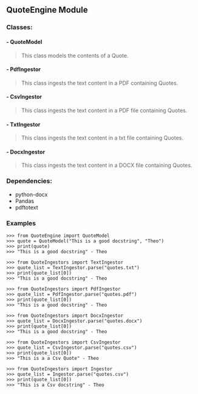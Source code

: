 ## QuoteEngine Module
	 
### Classes:

#### - QuoteModel

> This class models the contents of a Quote.

#### - PdfIngestor
> This class ingests the text content in a PDF containing Quotes.

#### - CsvIngestor
> This class ingests the text content in a PDF file containing Quotes.

#### - TxtIngestor
> This class ingests the text content in a txt file containing Quotes.

#### - DocxIngestor
> This class ingests the text content in a DOCX file containing Quotes.

 ### Dependencies:
- python-docx
- Pandas
- pdftotext

### Examples
    >>> from QuoteEngine import QuoteModel
    >>> quote = QuoteModel("This is a good docstring", "Theo")
    >>> print(quote)
    >>> "This is a good docstring" - Theo

    >>> from QuoteIngestors import TextIngestor
    >>> quote_list = TextIngestor.parse("quotes.txt")
    >>> print(quote_list[0])
    >>> "This is a good docstring" - Theo
    
    >>> from QuoteIngestors import PdfIngestor   
    >>> quote_list = PdfIngestor.parse("quotes.pdf")
    >>> print(quote_list[0])
    >>> "This is a good docstring" - Theo
  
    >>> from QuoteIngestors import DocxIngestor  
    >>> quote_list = DocxIngestor.parse("quotes.docx")
    >>> print(quote_list[0])
    >>> "This is a good docstring" - Theo
    
    >>> from QuoteIngestors import CsvIngestor
    >>> quote_list = CsvIngestor.parse("quotes.csv")
    >>> print(quote_list[0])
    >>> "This is a a Csv Quote" - Theo
    
    >>> from QuoteIngestors import Ingestor
    >>> quote_list = Ingestor.parse("quotes.csv")
    >>> print(quote_list[0])
    >>> "This is a Csv docstring" - Theo
